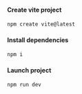 #### Create vite project

```bash
npm create vite@latest
```

#### Install dependencies

```bash
npm i
```

#### Launch project

```bash
npm run dev
```
